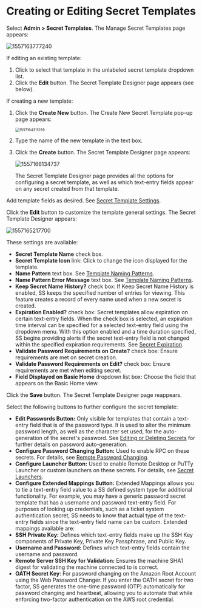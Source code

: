 [title]: # (Creating or Editing Secret Templates)
[tags]: # (XXX)
[priority]: # (10)

# Creating or Editing Secret Templates

Select **Admin \> Secret Templates**. The Manage Secret Templates page appears:

![1557163777240](assets/1557163777240.png)

If editing an existing template:

1. Click to select that template in the unlabeled secret template dropdown list.
1. Click the **Edit** button. The Secret Template Designer page appears (see below).

If creating a new template:

1. Click the **Create New** button. The Create New Secret Template pop-up page appears:

   <img src="assets/1557164311259.png" alt="1557164311259" style="zoom:67%;" />

1. Type the name of the new template in the text box. 

1. Click the **Create** button. The Secret Template Designer page appears: 

   ![1557166134737](assets/1557166134737.png)

   The Secret Template Designer page provides all the options for configuring a secret template, as well as which text-entry fields appear on any secret created from that template.

Add template fields as desired. See [Secret Template Settings](#Secret-Template-Settings).

Click the **Edit** button to customize the template general settings. The Secret Template Designer appears:

![1557165217700](assets/1557165217700.png)

These settings are available:

- **Secret Template Name** check box.
- **Secret Template Icon** link: Click to change the icon displayed for the template.
- **Name Pattern** text box. See [Template Naming Patterns](#Template-Naming-Patterns).
- **Name Pattern Error Message** text box. See [Template Naming Patterns](#Template-Naming-Patterns).
- **Keep Secret Name History?** check box: If Keep Secret Name History is enabled, SS keeps the specified number of entries for viewing. This feature creates a record of every name used when a new secret is created.
- **Expiration Enabled?** check box: Secret templates allow expiration on certain text-entry fields. When the check box is selected, an expiration time interval can be specified for a selected text-entry field using the dropdown menu. With this option enabled and a time duration specified, SS begins providing alerts if the secret text-entry field is not changed within the specified expiration requirements. See [Secret Expiration](#secret-expiration).
- **Validate Password Requirements on Create?** check box: Ensure requirements are met on secret creation.
- **Validate Password Requirements on Edit?** check box: Ensure requirements are met when editing secret.
- **Field Displayed on Basic Home** dropdown list box: Choose the field that appears on the Basic Home view.

Click the **Save** button. The Secret Template Designer page reappears.

Select the following buttons to further configure the secret template:

- **Edit Passwords Button:** Only visible for templates that contain a text-entry field that is of the password type. It is used to alter the minimum password length, as well as the character set used, for the auto-generation of the secret's password. See [Editing or Deleting Secrets](#editing-or-deleting-secrets) for further details on password auto-generation.
- **Configure Password Changing Button:** Used to enable RPC on these secrets. For details, see [Remote Password Changing](#remote-password-changing).
- **Configure Launcher Button:** Used to enable Remote Desktop or PuTTy Launcher or custom launchers on these secrets. For details, see [Secret Launchers](#secret-launchers).
- **Configure Extended Mappings Button:** Extended Mappings allows you to tie a text-entry field value to a SS defined system type for additional functionality. For example, you may have a generic password secret template that has a username and password text-entry field. For purposes of looking up credentials, such as a ticket system authentication secret, SS needs to know that actual type of the text-entry fields since the text-entry field name can be custom. Extended mappings available are:
- **SSH Private Key:** Defines which text-entry fields make up the SSH Key components of Private Key, Private Key Passphrase, and Public Key.
- **Username and Password:** Defines which text-entry fields contain the username and password.
- **Remote Server SSH Key for Validation:** Ensures the machine SHA1 digest for validating the machine connected to is correct.
- **OATH Secret Key**: For password changing on the Amazon Root Account using the Web Password Changer. If you enter the OATH secret for two factor, SS generates the one-time password (OTP) automatically for password changing and heartbeat, allowing you to automate that while enforcing two-factor authentication on the AWS root credential.
